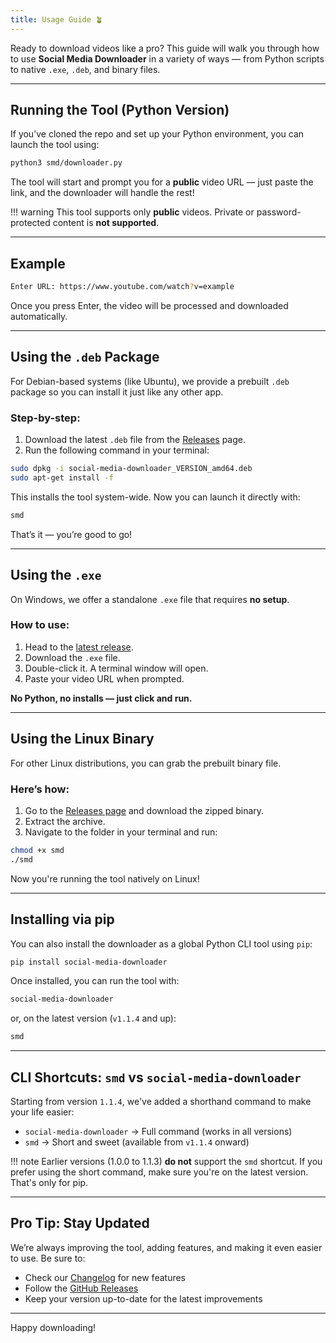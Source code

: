 ```yaml
---
title: Usage Guide 🪴
---
```


Ready to download videos like a pro? This guide will walk you through how to use **Social Media Downloader** in a variety of ways — from Python scripts to native `.exe`, `.deb`, and binary files.

---

## Running the Tool (Python Version)

If you’ve cloned the repo and set up your Python environment, you can launch the tool using:

```bash
python3 smd/downloader.py
```

The tool will start and prompt you for a **public** video URL — just paste the link, and the downloader will handle the rest!

!!! warning
    This tool supports only **public** videos. Private or password-protected content is **not supported**.

---

## Example

```bash
Enter URL: https://www.youtube.com/watch?v=example
```

Once you press Enter, the video will be processed and downloaded automatically.

---

## Using the `.deb` Package

For Debian-based systems (like Ubuntu), we provide a prebuilt `.deb` package so you can install it just like any other app.

### Step-by-step:

1. Download the latest `.deb` file from the [Releases](https://github.com/nayandas69/Social-Media-Downloader/releases/latest) page.
2. Run the following command in your terminal:

```bash
sudo dpkg -i social-media-downloader_VERSION_amd64.deb
sudo apt-get install -f
```

This installs the tool system-wide. Now you can launch it directly with:

```bash
smd
```

That’s it — you’re good to go!

---

## Using the `.exe`

On Windows, we offer a standalone `.exe` file that requires **no setup**.

### How to use:

1. Head to the [latest release](https://github.com/nayandas69/Social-Media-Downloader/releases/latest).
2. Download the `.exe` file.
3. Double-click it. A terminal window will open.
4. Paste your video URL when prompted.

**No Python, no installs — just click and run.**

---

## Using the Linux Binary

For other Linux distributions, you can grab the prebuilt binary file.

### Here’s how:

1. Go to the [Releases page](https://github.com/nayandas69/Social-Media-Downloader/releases/latest) and download the zipped binary.
2. Extract the archive.
3. Navigate to the folder in your terminal and run:

```bash
chmod +x smd
./smd
```

Now you're running the tool natively on Linux!

---

## Installing via pip

You can also install the downloader as a global Python CLI tool using `pip`:

```bash
pip install social-media-downloader
```

Once installed, you can run the tool with:

```bash
social-media-downloader
```

or, on the latest version (`v1.1.4` and up):

```bash
smd
```

---

## CLI Shortcuts: `smd` vs `social-media-downloader`

Starting from version `1.1.4`, we've added a shorthand command to make your life easier:

* `social-media-downloader` → Full command (works in all versions)
* `smd` → Short and sweet (available from `v1.1.4` onward)

!!! note
    Earlier versions (1.0.0 to 1.1.3) **do not** support the `smd` shortcut. If you prefer using the short command, make sure you're on the latest version. That's only for pip.

---

## Pro Tip: Stay Updated

We’re always improving the tool, adding features, and making it even easier to use. Be sure to:

* Check our [Changelog](./changelog.md) for new features
* Follow the [GitHub Releases](https://github.com/nayandas69/Social-Media-Downloader/releases)
* Keep your version up-to-date for the latest improvements

---

Happy downloading!